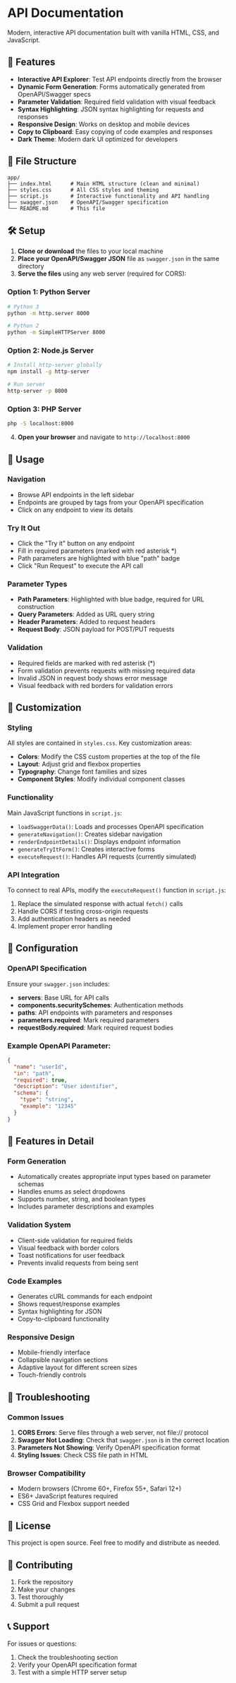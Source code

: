 # API Documentation

Modern, interactive API documentation built with vanilla HTML, CSS, and JavaScript.

## 🚀 Features

- **Interactive API Explorer**: Test API endpoints directly from the browser
- **Dynamic Form Generation**: Forms automatically generated from OpenAPI/Swagger specs
- **Parameter Validation**: Required field validation with visual feedback
- **Syntax Highlighting**: JSON syntax highlighting for requests and responses
- **Responsive Design**: Works on desktop and mobile devices
- **Copy to Clipboard**: Easy copying of code examples and responses
- **Dark Theme**: Modern dark UI optimized for developers

## 📁 File Structure

```
app/
├── index.html      # Main HTML structure (clean and minimal)
├── styles.css      # All CSS styles and theming
├── script.js       # Interactive functionality and API handling
├── swagger.json    # OpenAPI/Swagger specification
└── README.md       # This file
```

## 🛠 Setup

1. **Clone or download** the files to your local machine
2. **Place your OpenAPI/Swagger JSON** file as `swagger.json` in the same directory
3. **Serve the files** using any web server (required for CORS):

### Option 1: Python Server

```bash
# Python 3
python -m http.server 8000

# Python 2
python -m SimpleHTTPServer 8000
```

### Option 2: Node.js Server

```bash
# Install http-server globally
npm install -g http-server

# Run server
http-server -p 8000
```

### Option 3: PHP Server

```bash
php -S localhost:8000
```

4. **Open your browser** and navigate to `http://localhost:8000`

## 🎯 Usage

### Navigation

- Browse API endpoints in the left sidebar
- Endpoints are grouped by tags from your OpenAPI specification
- Click on any endpoint to view its details

### Try It Out

- Click the "Try it" button on any endpoint
- Fill in required parameters (marked with red asterisk \*)
- Path parameters are highlighted with blue "path" badge
- Click "Run Request" to execute the API call

### Parameter Types

- **Path Parameters**: Highlighted with blue badge, required for URL construction
- **Query Parameters**: Added as URL query string
- **Header Parameters**: Added to request headers
- **Request Body**: JSON payload for POST/PUT requests

### Validation

- Required fields are marked with red asterisk (\*)
- Form validation prevents requests with missing required data
- Invalid JSON in request body shows error message
- Visual feedback with red borders for validation errors

## 🎨 Customization

### Styling

All styles are contained in `styles.css`. Key customization areas:

- **Colors**: Modify the CSS custom properties at the top of the file
- **Layout**: Adjust grid and flexbox properties
- **Typography**: Change font families and sizes
- **Component Styles**: Modify individual component classes

### Functionality

Main JavaScript functions in `script.js`:

- `loadSwaggerData()`: Loads and processes OpenAPI specification
- `generateNavigation()`: Creates sidebar navigation
- `renderEndpointDetails()`: Displays endpoint information
- `generateTryItForm()`: Creates interactive forms
- `executeRequest()`: Handles API requests (currently simulated)

### API Integration

To connect to real APIs, modify the `executeRequest()` function in `script.js`:

1. Replace the simulated response with actual `fetch()` calls
2. Handle CORS if testing cross-origin requests
3. Add authentication headers as needed
4. Implement proper error handling

## 🔧 Configuration

### OpenAPI Specification

Ensure your `swagger.json` includes:

- **servers**: Base URL for API calls
- **components.securitySchemes**: Authentication methods
- **paths**: API endpoints with parameters and responses
- **parameters.required**: Mark required parameters
- **requestBody.required**: Mark required request bodies

### Example OpenAPI Parameter:

```json
{
  "name": "userId",
  "in": "path",
  "required": true,
  "description": "User identifier",
  "schema": {
    "type": "string",
    "example": "12345"
  }
}
```

## 🌟 Features in Detail

### Form Generation

- Automatically creates appropriate input types based on parameter schemas
- Handles enums as select dropdowns
- Supports number, string, and boolean types
- Includes parameter descriptions and examples

### Validation System

- Client-side validation for required fields
- Visual feedback with border colors
- Toast notifications for user feedback
- Prevents invalid requests from being sent

### Code Examples

- Generates cURL commands for each endpoint
- Shows request/response examples
- Syntax highlighting for JSON
- Copy-to-clipboard functionality

### Responsive Design

- Mobile-friendly interface
- Collapsible navigation sections
- Adaptive layout for different screen sizes
- Touch-friendly controls

## 🐛 Troubleshooting

### Common Issues

1. **CORS Errors**: Serve files through a web server, not file:// protocol
2. **Swagger Not Loading**: Check that `swagger.json` is in the correct location
3. **Parameters Not Showing**: Verify OpenAPI specification format
4. **Styling Issues**: Check CSS file path in HTML

### Browser Compatibility

- Modern browsers (Chrome 60+, Firefox 55+, Safari 12+)
- ES6+ JavaScript features required
- CSS Grid and Flexbox support needed

## 📝 License

This project is open source. Feel free to modify and distribute as needed.

## 🤝 Contributing

1. Fork the repository
2. Make your changes
3. Test thoroughly
4. Submit a pull request

## 📞 Support

For issues or questions:

1. Check the troubleshooting section
2. Verify your OpenAPI specification format
3. Test with a simple HTTP server setup
